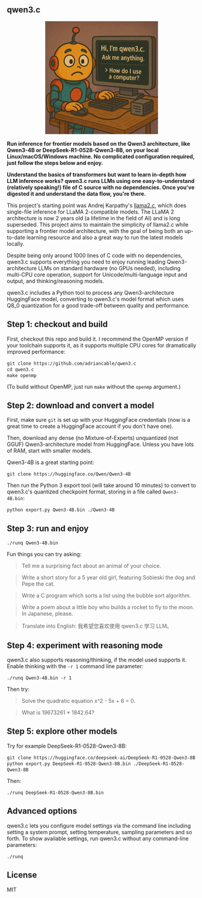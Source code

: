 ## qwen3.c

<p align="center">
  <img src="assets/qwen3_c.jpg" width="300" height="300" alt="Cute Llama">
</p>

**Run inference for frontier models based on the Qwen3 architecture, like Qwen3-4B or DeepSeek-R1-0528-Qwen3-8B, on your local Linux/macOS/Windows machine. No complicated configuration
required, just follow the steps below and enjoy.**

**Understand the basics of transformers but want to learn in-depth how LLM inference works? qwen3.c runs LLMs using one easy-to-understand (relatively speaking!) file of C source with no dependencies. Once you've
digested it and understand the data flow, you're there.**

This project's starting point was Andrej Karpathy's [llama2.c](https://github.com/karpathy/llama2.c), which does single-file
inference for LLaMA 2-compatible models. The LLaMA 2 architecture is now 2 years old (a lifetime in the field of AI) and is
long superseded. This project aims to maintain the simplicity of llama2.c while supporting a frontier
model architecture, with the goal of being both an up-to-date learning resource and also a great way to run the latest models locally.

Despite being only around 1000 lines of C code with no dependencies, qwen3.c supports everything you need to
enjoy running leading Qwen3-architecture LLMs on standard hardware (no GPUs needed), including multi-CPU core operation, support for Unicode/multi-language input and output, and thinking/reasoning models.

qwen3.c includes a Python tool to process any Qwen3-architecture HuggingFace model, converting to qwen3.c's model format which uses Q8_0 quantization for a good trade-off between quality
and performance.

## Step 1: checkout and build

First, checkout this repo and build it. I recommend the OpenMP version if your toolchain supports it, as it supports multiple CPU
cores for dramatically improved performance:

```aiignore
git clone https://github.com/adriancable/qwen3.c
cd qwen3.c
make openmp
```

(To build without OpenMP, just run `make` without the `openmp` argument.)

## Step 2: download and convert a model

First, make sure `git` is set up with your HuggingFace credentials (now is a great time to create a
HuggingFace account if you don't have one).

Then, download any dense (no Mixture-of-Experts) unquantized (not GGUF) Qwen3-architecture model from HuggingFace.
Unless you have lots of RAM, start with smaller models.

Qwen3-4B is a great starting point:

```aiignore
git clone https://huggingface.co/Qwen/Qwen3-4B
```

Then run the Python 3 export tool (will take around 10 minutes) to convert to qwen3.c's quantized checkpoint format, storing in
a file called `Qwen3-4B.bin`:

```aiignore
python export.py Qwen3-4B.bin ./Qwen3-4B
```

## Step 3: run and enjoy

```aiignore
./runq Qwen3-4B.bin
```

Fun things you can try asking:

> Tell me a surprising fact about an animal of your choice.

> Write a short story for a 5 year old girl, featuring Sobieski the dog and Pepe the cat.

> Write a C program which sorts a list using the bubble sort algorithm.

> Write a poem about a little boy who builds a rocket to fly to the moon. In Japanese, please.

> Translate into English: 我希望您喜欢使用 qwen3.c 学习 LLM。

## Step 4: experiment with reasoning mode

qwen3.c also supports reasoning/thinking, if the model used supports it. Enable thinking with the `-r 1` command line parameter:

```aiignore
./runq Qwen3-4B.bin -r 1
```

Then try:

> Solve the quadratic equation x^2 - 5x + 6 = 0.

> What is 19673261 * 1842.64?

## Step 5: explore other models

Try for example DeepSeek-R1-0528-Qwen3-8B:

```aiignore
git clone https://huggingface.co/deepseek-ai/DeepSeek-R1-0528-Qwen3-8B
python export.py DeepSeek-R1-0528-Qwen3-8B.bin ./DeepSeek-R1-0528-Qwen3-8B
```

Then:

```aiignore
./runq DeepSeek-R1-0528-Qwen3-8B.bin
```

## Advanced options

qwen3.c lets you configure model settings via the command line including setting a system prompt, setting temperature, sampling parameters and so forth.
To show available settings, run qwen3.c without any command-line parameters:

```aiignore
./runq
```

## License

MIT

